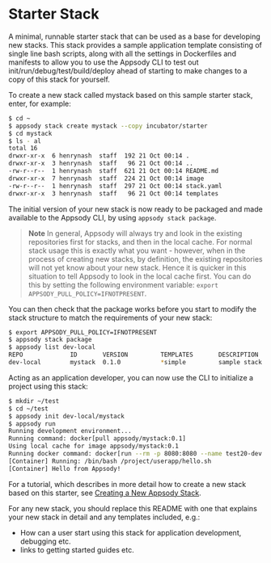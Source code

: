 # Starter Stack

A minimal, runnable starter stack that can be used as a base for developing new stacks. This stack provides a sample application template consisting of single line bash scripts, along with all the settings in Dockerfiles and manifests to allow you to use the Appsody CLI to test out init/run/debug/test/build/deploy ahead of starting to make changes to a copy of this stack for yourself.

To create a new stack called mystack based on this sample starter stack, enter, for example:

```bash
$ cd ~
$ appsody stack create mystack --copy incubator/starter
$ cd mystack
$ ls - al
total 16
drwxr-xr-x  6 henrynash  staff  192 21 Oct 00:14 .
drwxr-xr-x  3 henrynash  staff   96 21 Oct 00:14 ..
-rw-r--r--  1 henrynash  staff  621 21 Oct 00:14 README.md
drwxr-xr-x  7 henrynash  staff  224 21 Oct 00:14 image
-rw-r--r--  1 henrynash  staff  297 21 Oct 00:14 stack.yaml
drwxr-xr-x  3 henrynash  staff   96 21 Oct 00:14 templates
```

The initial version of your new stack is now ready to be packaged and made available to the Appsody CLI, by using `appsody stack package`.

> **Note** In general, Appsody will always try and look in the existing repositories first for stacks, and then in the local cache. For normal stack usage this is exactly what you want - however, when in the process of creating new stacks, by definition, the existing repositories will not yet know about your new stack. Hence it is quicker in this situation to tell Appsody to look in the local cache first. You can do this by setting the following environment variable: `export APPSODY_PULL_POLICY=IFNOTPRESENT`.

You can then check that the package works before you start to modify the stack structure to match the requirements of your new stack:

```bash
$ export APPSODY_PULL_POLICY=IFNOTPRESENT
$ appsody stack package
$ appsody list dev-local
REPO             ID       VERSION         TEMPLATES       DESCRIPTION
dev-local        mystack  0.1.0           *simple         sample stack to help...
```

Acting as an application developer, you can now use the CLI to initialize a project using this stack:

```bash
$ mkdir ~/test
$ cd ~/test
$ appsody init dev-local/mystack
$ appsody run
Running development environment...
Running command: docker[pull appsody/mystack:0.1]
Using local cache for image appsody/mystack:0.1
Running docker command: docker[run --rm -p 8080:8080 --name test20-dev -v /Users/henrynash/codewind-workspace/test20/:/project/userapp -v test20-deps:/project/deps -v /Users/henrynash/.appsody/appsody-controller:/appsody/appsody-controller -t --entrypoint /appsody/appsody-controller appsody/mystack:0.1 --mode=run]
[Container] Running: /bin/bash /project/userapp/hello.sh
[Container] Hello from Appsody!
```

For a tutorial, which describes in more detail how to create a new stack based on this starter, see [Creating a New Appsody Stack](https://developer.ibm.com/tutorials/create-appsody-stack/).

For any new stack, you should replace this README with one that explains your new stack in detail and any templates included, e.g.:

- How can a user start using this stack for application development, debugging etc.
- links to getting started guides etc.
